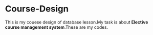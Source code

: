 # Course-Design
This is my couese design of database lesson.My task is about **Elective course management system**.These are my codes.
